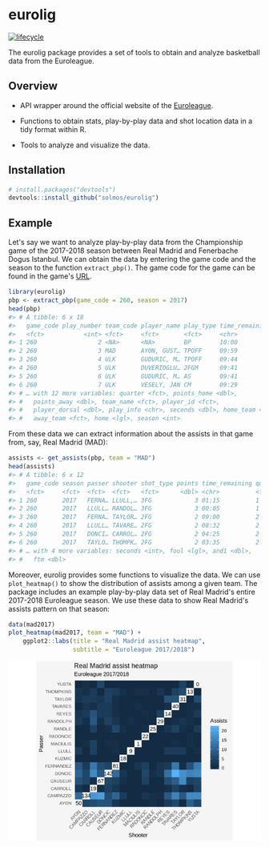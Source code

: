 
<!-- README.md is generated from README.Rmd. Please edit that file -->
eurolig
=======

[![lifecycle](https://img.shields.io/badge/lifecycle-experimental-orange.svg)](https://www.tidyverse.org/lifecycle/#experimental)

The eurolig package provides a set of tools to obtain and analyze basketball data from the Euroleague.

Overview
--------

-   API wrapper around the official website of the [Euroleague](https://www.euroleague.net/).

-   Functions to obtain stats, play-by-play data and shot location data in a tidy format within R.

-   Tools to analyze and visualize the data.

Installation
------------

``` r
# install.packages("devtools")
devtools::install_github("solmos/eurolig")
```

Example
-------

Let's say we want to analyze play-by-play data from the Championship game of the 2017-2018 season between Real Madrid and Fenerbache Dogus Istanbul. We can obtain the data by entering the game code and the season to the function `extract_pbp()`. The game code for the game can be found in the game's [URL](https://www.euroleague.net/main/results/showgame?gamecode=260&seasoncode=E2017).

``` r
library(eurolig)
pbp <- extract_pbp(game_code = 260, season = 2017)
head(pbp)
#> # A tibble: 6 x 18
#>   game_code play_number team_code player_name play_type time_remaining
#>   <fct>           <int> <fct>     <fct>       <fct>     <chr>         
#> 1 260                 2 <NA>      <NA>        BP        10:00         
#> 2 260                 3 MAD       AYON, GUST… TPOFF     09:59         
#> 3 260                 4 ULK       GUDURIC, M… TPOFF     09:44         
#> 4 260                 5 ULK       DUVERIOGLU… 2FGM      09:41         
#> 5 260                 6 ULK       GUDURIC, M… AS        09:41         
#> 6 260                 7 ULK       VESELY, JAN CM        09:29         
#> # … with 12 more variables: quarter <fct>, points_home <dbl>,
#> #   points_away <dbl>, team_name <fct>, player_id <fct>,
#> #   player_dorsal <dbl>, play_info <chr>, seconds <dbl>, home_team <fct>,
#> #   away_team <fct>, home <lgl>, season <int>
```

From these data we can extract information about the assists in that game from, say, Real Madrid (MAD):

``` r
assists <- get_assists(pbp, team = "MAD")
head(assists)
#> # A tibble: 6 x 12
#>   game_code season passer shooter shot_type points time_remaining quarter
#>   <fct>     <fct>  <fct>  <fct>   <fct>      <dbl> <chr>          <fct>  
#> 1 260       2017   FERNA… LLULL,… 3FG            3 01:15          1      
#> 2 260       2017   LLULL… RANDOL… 3FG            3 00:05          1      
#> 3 260       2017   FERNA… TAYLOR… 2FG            2 09:00          2      
#> 4 260       2017   LLULL… TAVARE… 2FG            2 08:32          2      
#> 5 260       2017   DONCI… CARROL… 2FG            2 04:25          2      
#> 6 260       2017   TAYLO… THOMPK… 2FG            2 03:35          2      
#> # … with 4 more variables: seconds <int>, foul <lgl>, and1 <dbl>,
#> #   ftm <dbl>
```

Moreover, eurolig provides some functions to visualize the data. We can use `plot_heatmap()` to show the distribution of assists among a given team. The package includes an example play-by-play data set of Real Madrid's entire 2017-2018 Euroleague season. We use these data to show Real Madrid's assists pattern on that season:

``` r
data(mad2017)
plot_heatmap(mad2017, team = "MAD") +
    ggplot2::labs(title = "Real Madrid assist heatmap",
                  subtitle = "Euroleague 2017/2018")
```

![](man/figures/README-unnamed-chunk-4-1.png)
